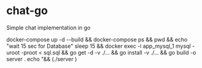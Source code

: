# chat-go
Simple chat implementation in go

docker-compose up -d --build &&
docker-compose ps &&
pwd &&
echo "wait 15 sec for Database"
sleep 15 &&
docker exec -i app_mysql_1 mysql -uroot -proot < sql.sql &&
go get -d -v ./... && go install -v ./... && go build -o server .
echo "&& (./server )

